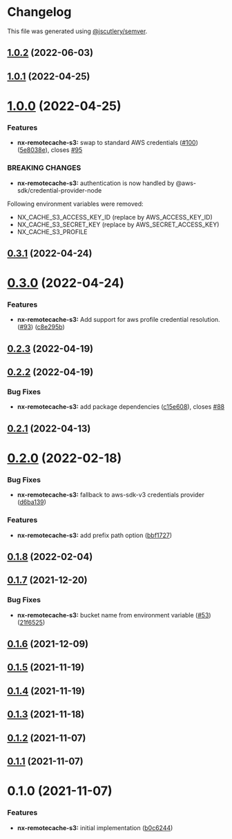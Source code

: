 # Changelog

This file was generated using [@jscutlery/semver](https://github.com/jscutlery/semver).

## [1.0.2](https://github.com/robinpellegrims/pellegrims/compare/nx-remotecache-s3-1.0.1...nx-remotecache-s3-1.0.2) (2022-06-03)

## [1.0.1](https://github.com/robinpellegrims/pellegrims/compare/nx-remotecache-s3-1.0.0...nx-remotecache-s3-1.0.1) (2022-04-25)

# [1.0.0](https://github.com/robinpellegrims/pellegrims/compare/nx-remotecache-s3-0.3.1...nx-remotecache-s3-1.0.0) (2022-04-25)

### Features

- **nx-remotecache-s3:** swap to standard AWS credentials ([#100](https://github.com/robinpellegrims/pellegrims/issues/100)) ([5e8038e](https://github.com/robinpellegrims/pellegrims/commit/5e8038efecfbb3485fdecf589146472bdacde937)), closes [#95](https://github.com/robinpellegrims/pellegrims/issues/95)

### BREAKING CHANGES

- **nx-remotecache-s3:** authentication is now handled by @aws-sdk/credential-provider-node

Following environment variables were removed:

- NX_CACHE_S3_ACCESS_KEY_ID (replace by AWS_ACCESS_KEY_ID)
- NX_CACHE_S3_SECRET_KEY (replace by AWS_SECRET_ACCESS_KEY)
- NX_CACHE_S3_PROFILE

## [0.3.1](https://github.com/robinpellegrims/pellegrims/compare/nx-remotecache-s3-0.3.0...nx-remotecache-s3-0.3.1) (2022-04-24)

# [0.3.0](https://github.com/robinpellegrims/pellegrims/compare/nx-remotecache-s3-0.2.3...nx-remotecache-s3-0.3.0) (2022-04-24)

### Features

- **nx-remotecache-s3:** Add support for aws profile credential resolution. ([#93](https://github.com/robinpellegrims/pellegrims/issues/93)) ([c8e295b](https://github.com/robinpellegrims/pellegrims/commit/c8e295b0a1174470b93651b74b7b194012b107ea))

## [0.2.3](https://github.com/robinpellegrims/pellegrims/compare/nx-remotecache-s3-0.2.2...nx-remotecache-s3-0.2.3) (2022-04-19)

## [0.2.2](https://github.com/robinpellegrims/pellegrims/compare/nx-remotecache-s3-0.2.1...nx-remotecache-s3-0.2.2) (2022-04-19)

### Bug Fixes

- **nx-remotecache-s3:** add package dependencies ([c15e608](https://github.com/robinpellegrims/pellegrims/commit/c15e60834b5e6bde995e23138d487d3229957d85)), closes [#88](https://github.com/robinpellegrims/pellegrims/issues/88)

## [0.2.1](https://github.com/robinpellegrims/pellegrims/compare/nx-remotecache-s3-0.2.0...nx-remotecache-s3-0.2.1) (2022-04-13)

# [0.2.0](https://github.com/robinpellegrims/pellegrims/compare/nx-remotecache-s3-0.1.8...nx-remotecache-s3-0.2.0) (2022-02-18)

### Bug Fixes

- **nx-remotecache-s3:** fallback to aws-sdk-v3 credentials provider ([d6ba139](https://github.com/robinpellegrims/pellegrims/commit/d6ba139fc21f7f86a39e351cfb72b4c925c4f264))

### Features

- **nx-remotecache-s3:** add prefix path option ([bbf1727](https://github.com/robinpellegrims/pellegrims/commit/bbf172729779546d0e03eaae310c5164a231304d))

## [0.1.8](https://github.com/robinpellegrims/pellegrims/compare/nx-remotecache-s3-0.1.7...nx-remotecache-s3-0.1.8) (2022-02-04)

## [0.1.7](https://github.com/robinpellegrims/pellegrims/compare/nx-remotecache-s3-0.1.6...nx-remotecache-s3-0.1.7) (2021-12-20)

### Bug Fixes

- **nx-remotecache-s3:** bucket name from environment variable ([#53](https://github.com/robinpellegrims/pellegrims/issues/53)) ([21f6525](https://github.com/robinpellegrims/pellegrims/commit/21f6525d02e0a97995ffe9eaa553a88f6cdf09b5))

## [0.1.6](https://github.com/robinpellegrims/pellegrims/compare/nx-remotecache-s3-0.1.5...nx-remotecache-s3-0.1.6) (2021-12-09)

## [0.1.5](https://github.com/robinpellegrims/pellegrims/compare/nx-remotecache-s3-0.1.4...nx-remotecache-s3-0.1.5) (2021-11-19)

## [0.1.4](https://github.com/robinpellegrims/pellegrims/compare/nx-remotecache-s3-0.1.3...nx-remotecache-s3-0.1.4) (2021-11-19)

## [0.1.3](https://github.com/robinpellegrims/pellegrims/compare/nx-remotecache-s3-0.1.2...nx-remotecache-s3-0.1.3) (2021-11-18)

## [0.1.2](https://github.com/robinpellegrims/pellegrims/compare/nx-remotecache-s3-0.1.1...nx-remotecache-s3-0.1.2) (2021-11-07)

## [0.1.1](https://github.com/robinpellegrims/pellegrims/compare/nx-remotecache-s3-0.1.0...nx-remotecache-s3-0.1.1) (2021-11-07)

# 0.1.0 (2021-11-07)

### Features

- **nx-remotecache-s3:** initial implementation ([b0c6244](https://github.com/robinpellegrims/pellegrims/commit/b0c6244da47cdad7aefca4329e01b366bd11abe5))

